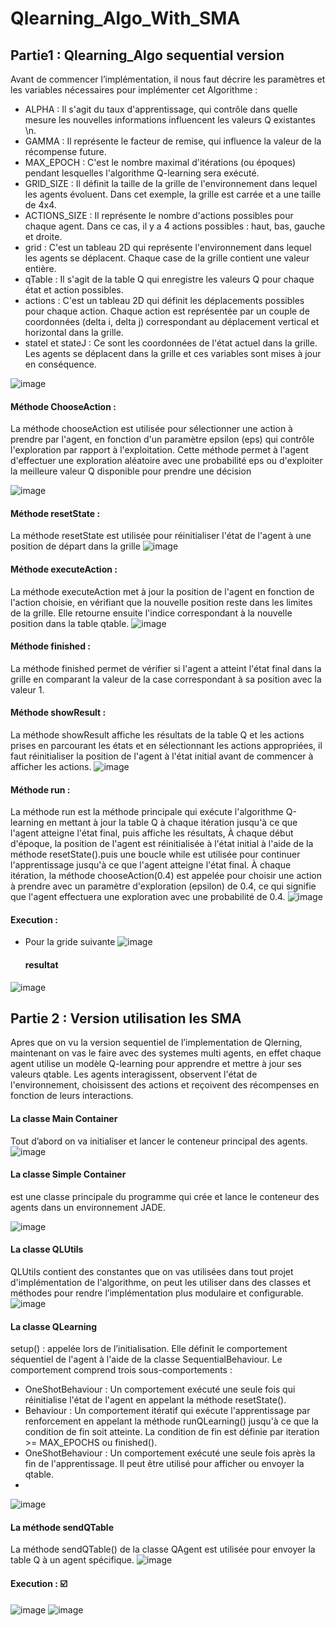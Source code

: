 # Qlearning_Algo_With_SMA
## Partie1 : Qlearning_Algo sequential version

Avant de commencer l’implémentation, il nous faut décrire les paramètres et les variables nécessaires pour implémenter cet Algorithme :
*	ALPHA : Il s'agit du taux d'apprentissage, qui contrôle dans quelle mesure les nouvelles informations influencent les valeurs Q existantes \n. 
*	GAMMA : Il représente le facteur de remise, qui influence la valeur de la récompense future. 
*	MAX_EPOCH : C'est le nombre maximal d'itérations (ou époques) pendant lesquelles l'algorithme Q-learning sera exécuté. 
* GRID_SIZE : Il définit la taille de la grille de l'environnement dans lequel les agents évoluent. Dans cet exemple, la grille est carrée et a une taille de 4x4.
*	ACTIONS_SIZE : Il représente le nombre d'actions possibles pour chaque agent. Dans ce cas, il y a 4 actions possibles : haut, bas, gauche et droite.
*	grid : C'est un tableau 2D qui représente l'environnement dans lequel les agents se déplacent. Chaque case de la grille contient une valeur entière.
*	qTable : Il s'agit de la table Q qui enregistre les valeurs Q pour chaque état et action possibles. 
*	actions : C'est un tableau 2D qui définit les déplacements possibles pour chaque action. Chaque action est représentée par un couple de coordonnées (delta i, delta j) correspondant au déplacement vertical et horizontal dans la grille.
*	stateI et stateJ : Ce sont les coordonnées de l'état actuel dans la grille. Les agents se déplacent dans la grille et ces variables sont mises à jour en conséquence.
 
![image](https://github.com/BOUARGALNE/Qlearning_Algo_With_SMA/assets/120935020/8ab64997-4405-40be-87c9-35f70270b947)

####	Méthode ChooseAction :
La méthode chooseAction est utilisée pour sélectionner une action à prendre par l'agent, en fonction d'un paramètre epsilon (eps) qui contrôle l'exploration par rapport à l'exploitation.
Cette méthode permet à l'agent d'effectuer une exploration aléatoire avec une probabilité eps ou d'exploiter la meilleure valeur Q disponible pour prendre une décision

 ![image](https://github.com/BOUARGALNE/Qlearning_Algo_With_SMA/assets/120935020/e96c9c8d-d829-4046-9be0-3c7a666b6db5)

####	Méthode resetState :
La méthode resetState est utilisée pour réinitialiser l'état de l'agent à une position de départ dans la grille
 ![image](https://github.com/BOUARGALNE/Qlearning_Algo_With_SMA/assets/120935020/6d5ab6ad-99aa-4230-9ed7-d924aa674ba0)

####	Méthode executeAction :
La méthode executeAction met à jour la position de l'agent en fonction de l'action choisie, en vérifiant que la nouvelle position reste dans les limites de la grille. Elle retourne ensuite l'indice correspondant à la nouvelle position dans la table qtable.
 ![image](https://github.com/BOUARGALNE/Qlearning_Algo_With_SMA/assets/120935020/c1dc05d7-0be2-4b3d-a4ec-42fd70f70f0f)

#### Méthode finished :
La méthode finished permet de vérifier si l'agent a atteint l'état final dans la grille en comparant la valeur de la case correspondant à sa position avec la valeur 1.
 
####	Méthode showResult :
La méthode showResult affiche les résultats de la table Q et les actions prises en parcourant les états et en sélectionnant les actions appropriées, il faut réinitialiser la position de l'agent à l'état initial avant de commencer à afficher les actions.
 ![image](https://github.com/BOUARGALNE/Qlearning_Algo_With_SMA/assets/120935020/8f1fedf8-2446-4a3e-8a76-7aa6a32b7a14)

#### Méthode run :
La méthode run est la méthode principale qui exécute l'algorithme Q-learning en mettant à jour la table Q à chaque itération jusqu'à ce que l'agent atteigne l'état final, puis affiche les résultats, À chaque début d'époque, la position de l'agent est réinitialisée à l'état initial à l'aide de la méthode resetState().puis une boucle while est utilisée pour continuer l'apprentissage jusqu'à ce que l'agent atteigne l'état final.
À chaque itération, la méthode chooseAction(0.4) est appelée pour choisir une action à prendre avec un paramètre d'exploration (epsilon) de 0.4, ce qui signifie que l'agent effectuera une exploration avec une probabilité de 0.4.
 ![image](https://github.com/BOUARGALNE/Qlearning_Algo_With_SMA/assets/120935020/b8b229db-ee69-4474-a4e7-70eec418209a)
####	Execution :
* Pour la gride suivante 
![image](https://github.com/BOUARGALNE/Qlearning_Algo_With_SMA/assets/120935020/f0cf61f1-2c9e-4801-a6e3-1523c05e338f)

  #### resultat
![image](https://github.com/BOUARGALNE/Qlearning_Algo_With_SMA/assets/120935020/e193d604-2511-4cf3-bc1d-019ad5626f5f)

## Partie 2 : Version utilisation les SMA
Apres que on vu la version sequentiel de l’implementation de Qlerning, maintenant on  vas le faire avec des systemes multi agents, en effet chaque agent utilise un modèle Q-learning pour apprendre et mettre à jour ses valeurs qtable. Les agents interagissent, observent l'état de l'environnement, choisissent des actions et reçoivent des récompenses en fonction de leurs interactions.
####	La classe Main Container
Tout d’abord on va initialiser et lancer le conteneur principal des agents.
 ![image](https://github.com/BOUARGALNE/Qlearning_Algo_With_SMA/assets/120935020/95e46e10-0f64-4775-b0ef-e81f9e7a9c00)

####	La classe Simple Container
est une classe principale du programme qui crée et lance le conteneur des agents dans un environnement JADE. 
 
![image](https://github.com/BOUARGALNE/Qlearning_Algo_With_SMA/assets/120935020/f6556acd-5f7c-4dd7-8968-9f0b59a502e8)


####	La classe QLUtils
QLUtils contient des constantes que on vas utilisées dans tout projet d'implémentation de l'algorithme, on peut les utiliser dans des classes et méthodes pour rendre l’implémentation plus modulaire et configurable.
 ![image](https://github.com/BOUARGALNE/Qlearning_Algo_With_SMA/assets/120935020/0a6fae69-f707-4e14-ba01-cf6faecc8ed9)

####	La classe QLearning
setup() : appelée lors de l’initialisation. Elle définit le comportement séquentiel de l'agent à l'aide de la classe SequentialBehaviour. Le comportement comprend trois sous-comportements :
* OneShotBehaviour : Un comportement exécuté une seule fois qui réinitialise l'état de l'agent en appelant la méthode resetState().
* Behaviour : Un comportement itératif qui exécute l'apprentissage par renforcement en appelant la méthode runQLearning() jusqu'à ce que la condition de fin soit atteinte. La condition de fin est définie par iteration >= MAX_EPOCHS ou finished().
* OneShotBehaviour : Un comportement exécuté une seule fois après la fin de l'apprentissage. Il peut être utilisé pour afficher ou envoyer la qtable.
* 
 ![image](https://github.com/BOUARGALNE/Qlearning_Algo_With_SMA/assets/120935020/f9b7ce45-4053-4b50-ab0a-2494a7c30649)


####	La méthode sendQTable
La méthode sendQTable() de la classe QAgent est utilisée pour envoyer la table Q à un agent spécifique.
 ![image](https://github.com/BOUARGALNE/Qlearning_Algo_With_SMA/assets/120935020/4ea6b6c2-9289-4b77-9dd2-728cc6735967)

#### Execution : ☑️
![image](https://github.com/BOUARGALNE/Qlearning_Algo_With_SMA/assets/120935020/61159796-9c15-4ce4-811f-e50f7dd55596)
![image](https://github.com/BOUARGALNE/Qlearning_Algo_With_SMA/assets/120935020/fdc0a0cf-5679-4aec-b4bb-b97b85f7b076)

 
 



